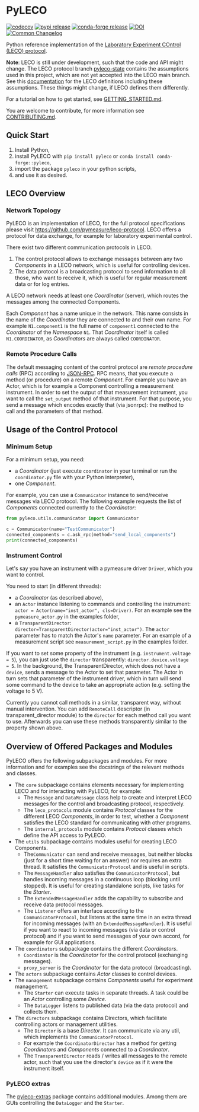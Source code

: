 # PyLECO

[![codecov](https://codecov.io/gh/pymeasure/pyleco/graph/badge.svg?token=9OB3GWDLRB)](https://codecov.io/gh/pymeasure/pyleco)
[![pypi release](https://img.shields.io/pypi/v/pyleco.svg)](https://pypi.org/project/pyleco/)
[![conda-forge release](https://anaconda.org/conda-forge/pyleco/badges/version.svg)](https://anaconda.org/conda-forge/pyleco)
[![DOI](https://zenodo.org/badge/594982645.svg)](https://zenodo.org/doi/10.5281/zenodo.10837366)
[![Common Changelog](https://common-changelog.org/badge.svg)](https://common-changelog.org)

Python reference implementation of the [Laboratory Experiment COntrol (LECO) protocol](https://github.com/pymeasure/leco-protocol).

**Note**: LECO is still under development, such that the code and API might change.
The LECO protocol branch [pyleco-state](https://github.com/pymeasure/leco-protocol/tree/pyleco-state) contains the assumptions used in this project, which are not yet accepted into the LECO main branch.
See this [documentation](https://leco-laboratory-experiment-control-protocol--69.org.readthedocs.build/en/69/) for the LECO definitions including these assumptions.
These things might change, if LECO defines them differently.

For a tutorial on how to get started, see [GETTING_STARTED.md](https://github.com/pymeasure/pyleco/blob/main/GETTING_STARTED.md).

You are welcome to contribute, for more information see [CONTRIBUTING.md](https://github.com/pymeasure/pyleco/blob/main/CONTRIBUTING.md).


## Quick Start

1. Install Python,
2. install PyLECO with `pip install pyleco` or `conda install conda-forge::pyleco`,
3. import the package `pyleco` in your python scripts,
4. and use it as desired.


## LECO Overview

### Network Topology

PyLECO is an implementation of LECO, for the full protocol specifications please visit https://github.com/pymeasure/leco-protocol.
LECO offers a protocol for data exchange, for example for laboratory experimental control.

There exist two different communication protocols in LECO.
1. The control protocol allows to exchange messages between any two _Components_ in a LECO network, which is useful for controlling devices.
2. The data protocol is a broadcasting protocol to send information to all those, who want to receive it, which is useful for regular measurement data or for log entries.

A LECO network needs at least one _Coordinator_ (server), which routes the messages among the connected Components.

Each _Component_ has a name unique in the network.
This name consists in the name of the _Coordinator_ they are connected to and their own name.
For example `N1.component1` is the full name of `component1` connected to the _Coordinator_ of the _Namespace_ `N1`.
That _Coordinator_ itself is called `N1.COORDINATOR`, as _Coordinators_ are always called `COORDINATOR`.

### Remote Procedure Calls

The default messaging content of the control protocol are _remote procedure calls_ (RPC) according to [JSON-RPC](https://www.jsonrpc.org/specification).
RPC means, that you execute a method (or procedure) on a remote _Component_.
For example you have an Actor, which is for example a Component controlling a measurement instrument.
In order to set the output of that measurement instrument, you want to call the `set_output` method of that instrument.
For that purpose, you send a message which encodes exactly that (via jsonrpc): the method to call and the parameters of that method.


## Usage of the Control Protocol

### Minimum Setup

For a minimum setup, you need:
* a _Coordinator_ (just execute `coordinator` in your terminal or run the `coordinator.py` file with your Python interpreter),
* one _Component_.

For example, you can use a `Communicator` instance to send/receive messages via LECO protocol.
The following example requests the list of _Components_ connected currently to the _Coordinator_:

```python
from pyleco.utils.communicator import Communicator

c = Communicator(name="TestCommunicator")
connected_components = c.ask_rpc(method="send_local_components")
print(connected_components)
```

### Instrument Control

Let's say you have an instrument with a pymeasure driver `Driver`, which you want to control.

You need to start (in different threads):
* a _Coordinator_ (as described above),
* an `Actor` instance listening to commands and controlling the instrument: `actor = Actor(name="inst_actor", cls=Driver)`.
  For an example see the `pymeasure_actor.py` in the examples folder,
* a `TransparentDirector`: `director=TransparentDirector(actor="inst_actor")`. The `actor` parameter has to match the Actor's `name` parameter.
  For an example of a measurement script see `measurement_script.py` in the examples folder.

If you want to set some property of the instrument (e.g. `instrument.voltage = 5`), you can just use the `director` transparently: `director.device.voltage = 5`.
In the background, the TransparentDirector, which does not have a `device`, sends a message to the Actor to set that parameter.
The Actor in turn sets that parameter of the instrument driver, which in turn will send some command to the device to take an appropriate action (e.g. setting the voltage to 5 V).

Currently you cannot call methods in a similar, transparent way, without manual intervention.
You can add `RemoteCall` descriptor (in transparent_director module) to the `director` for each method call you want to use.
Afterwards you can use these methods transparently similar to the property shown above.


## Overview of Offered Packages and Modules

PyLECO offers the following subpackages and modules.
For more information and for examples see the docstrings of the relevant methods and classes.

* The `core` subpackage contains elements necessary for implementing LECO and for interacting with PyLECO, for example:
  * The `Message` and `DataMessage` class help to create and interpret LECO messages for the control and broadcasting protocol, respectively.
  * The `leco_protocols` module contains _Protocol_ classes for the different LECO _Components_, in order to test, whether a _Component_ satisfies the LECO standard for communicating with other programs.
  * The `internal_protocols` module contains _Protocol_ classes which define the API access to PyLECO.
* The `utils` subpackage contains modules useful for creating LECO Components.
  * The`Communicator` can send and receive messages, but neither blocks (just for a short time waiting for an answer) nor requires an extra thread.
    It satisfies the `CommunicatorProtocol` and is useful in scripts.
  * The `MessageHandler` also satisfies the `CommunicatorProtocol`, but handles incoming messages in a continuous loop (blocking until stopped).
    It is useful for creating standalone scripts, like tasks for the _Starter_.
  * The `ExtendedMessageHandler` adds the capability to subscribe and receive data protocol messages.
  * The `Listener` offers an interface according to the `CommunicatorProtocol`, but listens at the same time in an extra thread for incoming messages (with an `ExtendedMessageHandler`).
    It is useful if you want to react to incoming messages (via data or control protocol) and if you want to send messages of your own accord, for example for GUI applications.
* The `coordinators` subpackage contains the different _Coordinators_.
  * `Coordinator` is the _Coordinator_ for the control protocol (exchanging messages).
  * `proxy_server` is the _Coordinator_ for the data protocol (broadcasting).
* The `actors` subpackage contains _Actor_ classes to control devices.
* The `management` subpackage contains _Components_ useful for experiment management.
  * The `Starter` can execute tasks in separate threads.
    A task could be an _Actor_ controlling some _Device_.
  * The `DataLogger` listens to published data (via the data protocol) and collects them.
* The `directors` subpackage contains Directors, which facilitate controlling actors or management utilities.
  * The `Director` is a base _Director_.
    It can communicate via any util, which implements the `CommunicatorProtocol`.
  * For example the `CoordinatorDirector` has a method for getting _Coordinators_ and _Components_ connected to a _Coordinator_.
  * The `TransparentDirector` reads / writes all messages to the remote actor, such that you use the director's `device` as if it were the instrument itself.

### PyLECO extras

The [pyleco-extras](https://github.com/BenediktBurger/pyleco-extras) package contains additional modules.
Among them are GUIs controlling the `DataLogger` and the `Starter`.
